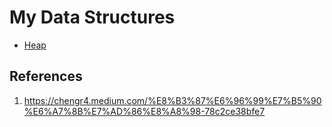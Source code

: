 # My Data Structures

- [Heap](./heap)

## References

1. https://chengr4.medium.com/%E8%B3%87%E6%96%99%E7%B5%90%E6%A7%8B%E7%AD%86%E8%A8%98-78c2ce38bfe7
